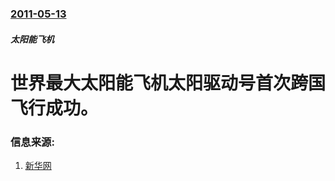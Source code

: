 ### [2011-05-13](/zh/news/2011/05/13/index.md)

##### 太阳能飞机
# 世界最大太阳能飞机太阳驱动号首次跨国飞行成功。




### 信息来源:

1. [新华网](http://news.xinhuanet.com/photo/2011-05/14/c_121415766.htm)
